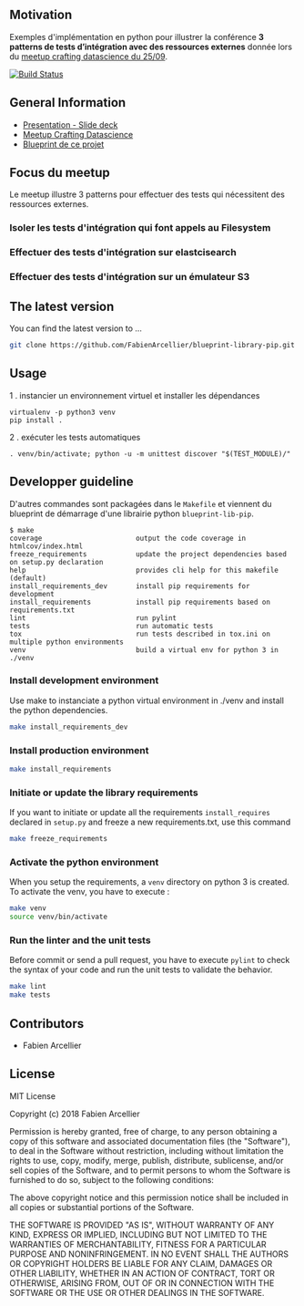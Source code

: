 ## Motivation

Exemples d'implémentation en python pour illustrer la conférence **3 patterns de tests d’intégration avec des ressources externes**
donnée lors du [meetup crafting datascience du 25/09](https://www.meetup.com/fr-FR/crafting-datascience/events/264211988/).

[![Build Status](https://travis-ci.org/octo-cdcv/3_patterns_tests_integration.svg?branch=master)](https://travis-ci.org/octo-cdcv/3_patterns_tests_integration)

## General Information

* [Presentation - Slide deck](https://fr.slideshare.net/FabienArcellier/3-patterns-de-tests-dintgration-avec-des-ressources-externes/FabienArcellier/3-patterns-de-tests-dintgration-avec-des-ressources-externes)
* [Meetup Crafting Datascience](https://www.meetup.com/fr-FR/crafting-datascience/)
* [Blueprint de ce projet](https://github.com/FabienArcellier/blueprint-library-pip)

## Focus du meetup

Le meetup illustre 3 patterns pour effectuer des tests
qui nécessitent des ressources externes.

### Isoler les tests d'intégration qui font appels au Filesystem



### Effectuer des tests d'intégration sur elastcisearch

### Effectuer des tests d'intégration sur un émulateur S3

## The latest version

You can find the latest version to ...

```bash
git clone https://github.com/FabienArcellier/blueprint-library-pip.git
```

## Usage

1 . instancier un environnement virtuel et installer les dépendances

```
virtualenv -p python3 venv
pip install .
```

2 . exécuter les tests automatiques

```
. venv/bin/activate; python -u -m unittest discover "$(TEST_MODULE)/"
```

## Developper guideline

D'autres commandes sont packagées dans le `Makefile` et viennent du blueprint de démarrage
d'une librairie python ``blueprint-lib-pip``.

```
$ make
coverage                       output the code coverage in htmlcov/index.html
freeze_requirements            update the project dependencies based on setup.py declaration
help                           provides cli help for this makefile (default)
install_requirements_dev       install pip requirements for development
install_requirements           install pip requirements based on requirements.txt
lint                           run pylint
tests                          run automatic tests
tox                            run tests described in tox.ini on multiple python environments
venv                           build a virtual env for python 3 in ./venv
```

### Install development environment

Use make to instanciate a python virtual environment in ./venv and install the
python dependencies.

```bash
make install_requirements_dev
```

### Install production environment

```bash
make install_requirements
```

### Initiate or update the library requirements

If you want to initiate or update all the requirements `install_requires` declared in `setup.py`
and freeze a new requirements.txt, use this command

```bash
make freeze_requirements
```

### Activate the python environment

When you setup the requirements, a `venv` directory on python 3 is created.
To activate the venv, you have to execute :

```bash
make venv
source venv/bin/activate
```

### Run the linter and the unit tests

Before commit or send a pull request, you have to execute `pylint` to check the syntax
of your code and run the unit tests to validate the behavior.

```bash
make lint
make tests
```

## Contributors

* Fabien Arcellier

## License

MIT License

Copyright (c) 2018 Fabien Arcellier

Permission is hereby granted, free of charge, to any person obtaining a copy
of this software and associated documentation files (the "Software"), to deal
in the Software without restriction, including without limitation the rights
to use, copy, modify, merge, publish, distribute, sublicense, and/or sell
copies of the Software, and to permit persons to whom the Software is
furnished to do so, subject to the following conditions:

The above copyright notice and this permission notice shall be included in all
copies or substantial portions of the Software.

THE SOFTWARE IS PROVIDED "AS IS", WITHOUT WARRANTY OF ANY KIND, EXPRESS OR
IMPLIED, INCLUDING BUT NOT LIMITED TO THE WARRANTIES OF MERCHANTABILITY,
FITNESS FOR A PARTICULAR PURPOSE AND NONINFRINGEMENT. IN NO EVENT SHALL THE
AUTHORS OR COPYRIGHT HOLDERS BE LIABLE FOR ANY CLAIM, DAMAGES OR OTHER
LIABILITY, WHETHER IN AN ACTION OF CONTRACT, TORT OR OTHERWISE, ARISING FROM,
OUT OF OR IN CONNECTION WITH THE SOFTWARE OR THE USE OR OTHER DEALINGS IN THE
SOFTWARE.

